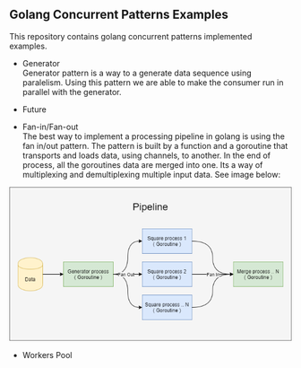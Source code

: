 ## Golang Concurrent Patterns Examples
This repository contains golang concurrent patterns implemented examples.

* Generator \
Generator pattern is a way to a generate data sequence using paralelism. Using this pattern we are able to make the consumer run in parallel with the generator.
* Future

* Fan-in/Fan-out \
The best way to implement a processing pipeline in golang is using the fan in/out pattern. The pattern is built by a function and a goroutine
that transports and loads data, using channels, to another. In the end of process, all the goroutines data are merged into one. Its a way of multiplexing and demultiplexing multiple input data.
See image below:

<p align="center">
    <img src="faninfanout/images/faninfanout.png">
</p>

* Workers Pool
